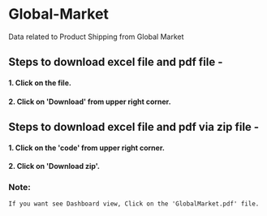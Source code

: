 # Global-Market
Data related to Product Shipping from Global Market
## Steps to download excel file and pdf file -
#### 1. Click on the file.
#### 2. Click on 'Download' from upper right corner.

## Steps to download excel file and pdf via zip file -
#### 1. Click on the 'code' from upper right corner.
#### 2. Click on 'Download zip'.

### Note: 
    If you want see Dashboard view, Click on the 'GlobalMarket.pdf' file.

